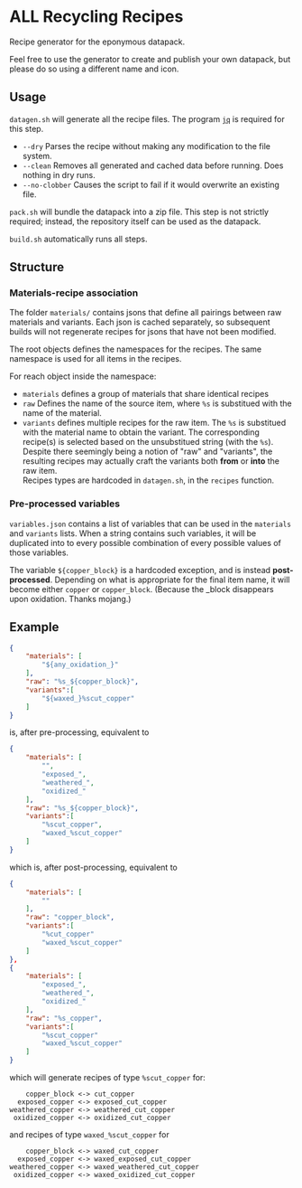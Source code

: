 # ALL Recycling Recipes

Recipe generator for the eponymous datapack.

Feel free to use the generator to create and publish your own datapack, but please do so using a different name and icon.

## Usage
`datagen.sh` will generate all the recipe files. The program [`jq`](https://jqlang.github.io/jq/) is required for this step.
- `--dry` Parses the recipe without making any modification to the file system.
- `--clean` Removes all generated and cached data before running. Does nothing in dry runs.
- `--no-clobber` Causes the script to fail if it would overwrite an existing file.

`pack.sh` will bundle the datapack into a zip file. This step is not strictly required; instead, the repository itself can be used as the datapack.

`build.sh` automatically runs all steps.


## Structure

### Materials-recipe association

The folder `materials/` contains jsons that define all pairings between raw materials and variants. Each json is cached separately, so subsequent builds will not regenerate recipes for jsons that have not been modified.  

The root objects defines the namespaces for the recipes. The same namespace is used for all items in the recipes.

For reach object inside the namespace:
- `materials` defines a group of materials that share identical recipes
- `raw` Defines the name of the source item, where `%s` is substitued with the name of the material.
- `variants` defines multiple recipes for the raw item. The `%s` is substitued with the material name to obtain the variant. The corresponding recipe(s) is selected based on the unsubstitued string (with the `%s`).  
Despite there seemingly being a notion of "raw" and "variants", the resulting recipes may actually craft the variants both **from** or **into** the raw item.  
Recipes types are hardcoded in `datagen.sh`, in the `recipes` function.

### Pre-processed variables

`variables.json` contains a list of variables that can be used in the `materials` and `variants` lists. When a string contains such variables, it will be duplicated into to every possible combination of every possible values of those variables.

The variable `${copper_block}` is a hardcoded exception, and is instead **post-processed**. Depending on what is appropriate for the final item name, it will become either `copper` or `copper_block`. (Because the _block disappears upon oxidation. Thanks mojang.)

## Example
```json
{
	"materials": [
		"${any_oxidation_}"
	],
	"raw": "%s_${copper_block}",
	"variants":[
		"${waxed_}%scut_copper"
	]
}
```
is, after pre-processing, equivalent to
```json
{
	"materials": [
		"",
		"exposed_",
		"weathered_",
		"oxidized_"
	],
	"raw": "%s_${copper_block}",
	"variants":[
		"%scut_copper",
		"waxed_%scut_copper"
	]
}
```
which is, after post-processing, equivalent to
```json
{
	"materials": [
		""
	],
	"raw": "copper_block",
	"variants":[
		"%cut_copper"
		"waxed_%scut_copper"
	]
},
{
	"materials": [
		"exposed_",
		"weathered_",
		"oxidized_"
	],
	"raw": "%s_copper",
	"variants":[
		"%scut_copper"
		"waxed_%scut_copper"
	]
}
```
which will generate recipes of type `%scut_copper` for:
```
    copper_block <-> cut_copper
  exposed_copper <-> exposed_cut_copper
weathered_copper <-> weathered_cut_copper
 oxidized_copper <-> oxidized_cut_copper

```
and recipes of type `waxed_%scut_copper` for
```
    copper_block <-> waxed_cut_copper
  exposed_copper <-> waxed_exposed_cut_copper
weathered_copper <-> waxed_weathered_cut_copper
 oxidized_copper <-> waxed_oxidized_cut_copper
```
